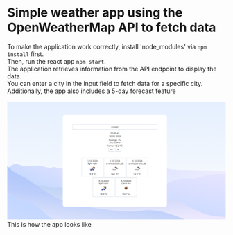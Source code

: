 # Simple weather app using the OpenWeatherMap API to fetch data
To make the application work correctly, install 'node_modules' via `npm install` first.<br>
Then, run the react app `npm start`.<br>
The application retrieves information from the API endpoint to display the data.<br>
You can enter a city in the input field to fetch data for a specific city.<br>
Additionally, the app also includes a 5-day forecast feature
<br><br>
![Alt text](https://github.com/XarrrdaS/main/blob/main/React%20-%20Weather%20App/screenshots/screenshot.png?raw=true)
This is how the app looks like
